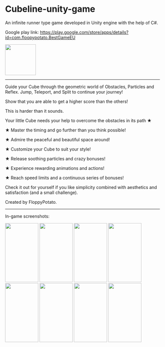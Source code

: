 # Cubeline-unity-game
An infinite runner type game developed in Unity engine with the help of C#.

Google play link: https://play.google.com/store/apps/details?id=com.floopypotato.BestGameEU

<img src="https://github.com/mistybanana/Cubeline-unity-game/blob/main/appstore_screenshots/icon.webp" width="100" height="100">

---
Guide your Cube through the geometric world of Obstacles, Particles and Reflex.
Jump, Teleport, and Split to continue your journey!

Show that you are able to get a higher score than the others!

This is harder than it sounds.

Your little Cube needs your help to overcome the obstacles in its path ★

  ★ Master the timing and go further than you think possible!
  
  ★ Admire the peaceful and beautiful space around!
  
  ★ Customize your Cube to suit your style!
  
  ★ Release soothing particles and crazy bonuses!
  
  ★ Experience rewarding animations and actions!
  
  ★ Reach speed limits and a continuous series of bonuses!

Check it out for yourself if you like simplicity combined with aesthetics and satisfaction (and a small challenge).

Created by FloppyPotato.
  
---

In-game screenshots:


<img src="https://github.com/mistybanana/Cubeline-unity-game/blob/main/appstore_screenshots/1.webp" width="108" height="192">

<img src="https://github.com/mistybanana/Cubeline-unity-game/blob/main/appstore_screenshots/2.webp" width="108" height="192">

<img src="https://github.com/mistybanana/Cubeline-unity-game/blob/main/appstore_screenshots/3.webp" width="108" height="192">

<img src="https://github.com/mistybanana/Cubeline-unity-game/blob/main/appstore_screenshots/4.webp" width="108" height="192">

<img src="https://github.com/mistybanana/Cubeline-unity-game/blob/main/appstore_screenshots/5.webp" width="108" height="192">

<img src="https://github.com/mistybanana/Cubeline-unity-game/blob/main/appstore_screenshots/6.webp" width="108" height="192">

<img src="https://github.com/mistybanana/Cubeline-unity-game/blob/main/appstore_screenshots/7.webp" width="108" height="192">

<img src="https://github.com/mistybanana/Cubeline-unity-game/blob/main/appstore_screenshots/8.webp" width="108" height="192">
